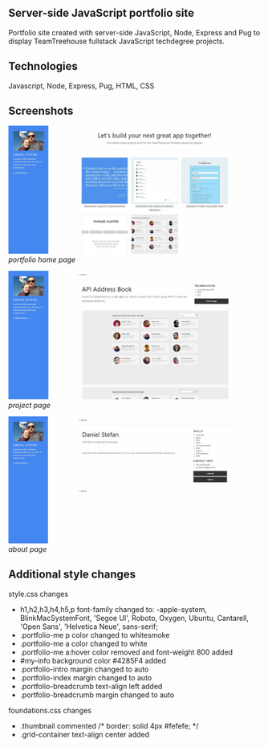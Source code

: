 ## Server-side JavaScript portfolio site
Portfolio site created with server-side JavaScript, Node, Express and Pug to display TeamTreehouse fullstack JavaScript techdegree projects.

## Technologies
Javascript, Node, Express, Pug, HTML, CSS

## Screenshots
![image](https://raw.githubusercontent.com/onesoftwareengineer/techdegree-project-6/master/screenshot1.JPG)
*portfolio home page*

![image](https://raw.githubusercontent.com/onesoftwareengineer/techdegree-project-6/master/screenshot2.JPG)
*project page*

![image](https://raw.githubusercontent.com/onesoftwareengineer/techdegree-project-6/master/screenshot3.JPG)
*about page*

## Additional style changes
style.css changes
- h1,h2,h3,h4,h5,p font-family changed to: -apple-system, BlinkMacSystemFont, 'Segoe UI', Roboto, Oxygen, Ubuntu, Cantarell, 'Open Sans', 'Helvetica Neue', sans-serif;
- .portfolio-me p color changed to whitesmoke
- .portfolio-me a color changed to white
- .portfolio-me a:hover color removed and font-weight 800 added
- #my-info background color #4285F4 added
- .portfolio-intro margin changed to auto
- .portfolio-index margin changed to auto
- .portfolio-breadcrumb text-align left added
- .portfolio-breadcrumb margin changed to auto

foundations.css changes
- .thumbnail commented   /* border: solid 4px #fefefe; */
- .grid-container text-align center added
